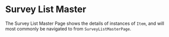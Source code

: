 # Survey List Master

The Survey List Master Page shows the details of instances of `Item`, and will most commonly be navigated to from `SurveyListMasterPage`.
